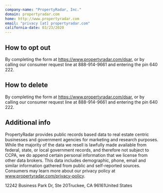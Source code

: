 ```yaml
---
company-name: "PropertyRadar, Inc."
domain: propertyradar.com
home: http://www.propertyradar.com
email: "privacy [at] propertyradar.com"
california-date: 03/23/2020
---
```

## How to opt out


By completing the form at https://www.propertyradar.com/dsar, or by calling our consumer request line at 888-914-9661 and entering the pin 640 222.

## How to delete


By completing the form at https://www.propertyradar.com/dsar, or by calling our consumer request line at 888-914-9661 and entering the pin 640 222.

## Additional info


PropertyRadar provides public records based data to real estate centric businesses and government agencies for marketing and research purposes. While the majority of the data we resell is lawfully made available from federal, state, or local government records, and therefore not subject to CCPA, we do append certain personal information that we license from other data brokers. This data includes demographic, phone, email and similar information gathered from public and self-reported sources. Consumers may learn more about our privacy policy at www.propertyradar.com/privacy-policy.

12242 Business Park Dr, Ste 20Truckee, CA 96161United States













